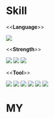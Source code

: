 # Skill

<<**Language**>>

<img src="https://img.shields.io/badge/Python-blue?style=flat&logo=python&logoColor=white"/>

<<**Strength**>>

<img src="https://img.shields.io/badge/{English}-yellow?style={스타일}&logo={}&logoColor={로고 색깔}"/> <img src="https://img.shields.io/badge/{Chinese}-green?style={스타일}&logo={Python}&logoColor={로고 색깔}"/> <img src="https://img.shields.io/badge/{일반기계기사}-orange?style={스타일}&logo={Python}&logoColor={로고 색깔}"/>

<<**Tool**>>

<img src="https://img.shields.io/badge/Visual Studio-purple?style=flat&logo=visualstudio&logoColor=5C2D91"/> <img src="https://img.shields.io/badge/VS Code-lightblue?style=flat&logo=visualstudiocode&logoColor=007ACC"/> <img src="https://img.shields.io/badge/Jupyter-yellow?style=flat&logo=jupyter&logoColor=F37626"/> <img src="https://img.shields.io/badge/Git-red?style=flat&logo=git&logoColor=F05032"/> <img src="https://img.shields.io/badge/GitHub-white?style=flat&logo=github&logoColor=181717"/> <img src="https://img.shields.io/badge/GitLab-yellow?style=flat&logo=gitlab&logoColor=FC6D26"/>

# MY